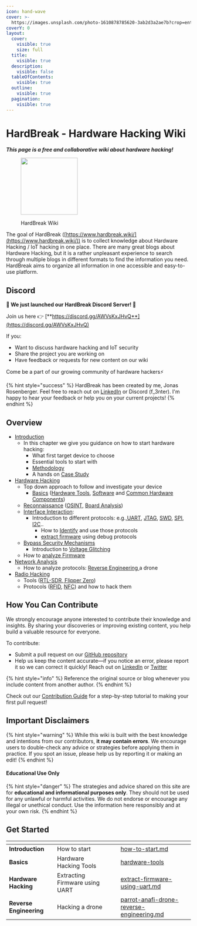 ```yaml
---
icon: hand-wave
cover: >-
  https://images.unsplash.com/photo-1610878785620-3ab2d3a2ae7b?crop=entropy&cs=srgb&fm=jpg&ixid=M3wxOTcwMjR8MHwxfHNlYXJjaHw3fHxtaWNyb2NvbnRyb2xsZXJ8ZW58MHx8fHwxNzI4Mzk0NjM3fDA&ixlib=rb-4.0.3&q=85
coverY: 0
layout:
  cover:
    visible: true
    size: full
  title:
    visible: true
  description:
    visible: false
  tableOfContents:
    visible: true
  outline:
    visible: true
  pagination:
    visible: true
---
```


# HardBreak - Hardware Hacking Wiki

_**This page is a free and collaborative wiki about hardware hacking!**_

<figure><img src=".gitbook/assets/image (16).png" alt="" width="155"><figcaption><p>HardBreak Wiki</p></figcaption></figure>

The goal of HardBreak ([https://www.hardbreak.wiki/](https://www.hardbreak.wiki/)) is to collect knowledge about Hardware Hacking / IoT hacking in one place. There are many great blogs about Hardware Hacking, but it is a rather unpleasant experience to search through multiple blogs in different formats to find the information you need. HardBreak aims to organize all information in one accessible and easy-to-use platform.

## Discord

**🎉 We just launched our HardBreak Discord Server! 🎉**

Join us here 👉 [**https://discord.gg/AWVsKxJHvQ**](https://discord.gg/AWVsKxJHvQ)

If you:

* Want to discuss hardware hacking and IoT security
* Share the project you are working on
* Have feedback or requests for new content on our wiki

Come be a part of our growing community of hardware hackers⚡

{% hint style="success" %}
HardBreak has been created by me, Jonas Rosenberger. Feel free to reach out on [LinkedIn](https://www.linkedin.com/in/jonas-rosenberger-3276b1164/) or Discord (f\_3nter). I'm happy to hear your feedback or help you on your current projects!
{% endhint %}

## Overview

* [Introduction](introduction/how-to-start.md)
  * In this chapter we give you guidance on how to start hardware hacking:
    * What first target device to choose
    * Essential tools to start with
    * [Methodology](introduction/quickstart.md)
    * A hands on [Case Study](introduction/case-study-led-to-a-cve-update/general-case-study.md)
* [Hardware Hacking](hardware-hacking/introduction.md)
  * Top down approach to follow and investigate your device
    * [Basics](hardware-hacking/basics/) ([Hardware Tools](hardware-hacking/basics/tools/hardware-tools/), [Software](hardware-hacking/basics/tools/software-tools/) and [Common Hardware Components](hardware-hacking/basics/common-hardware-components.md))
  * [Reconnaissance](hardware-hacking/reconnaissance/) ([OSINT](hardware-hacking/reconnaissance/closed-device/osint-search-the-web.md), [Board Analysis](hardware-hacking/reconnaissance/opened-device/board-analysis.md))
  * [Interface Interaction](hardware-hacking/interface-interaction/):
    * Introduction to different protocols: e.g.,[UART](hardware-hacking/interface-interaction/uart/), [JTAG](hardware-hacking/interface-interaction/jtag-swd/jtag/), [SWD](hardware-hacking/interface-interaction/jtag-swd/swd.md), [SPI](hardware-hacking/interface-interaction/spi/), [I2C](hardware-hacking/interface-interaction/i2c.md)..
      * How to [Identify](hardware-hacking/interface-interaction/uart/uart-from-start-to-finish.md) and use those protocols
      * [extract firmware](hardware-hacking/interface-interaction/uart/extract-firmware-using-uart.md) using debug protocols
  * [Bypass Security Mechanisms](hardware-hacking/bypassing-security/)
    * Introduction to [Voltage Glitching](hardware-hacking/bypassing-security/voltage-glitching/)
  * How to [analyze Firmware](hardware-hacking/analyze-firmware.md)
* [Network Analysis](network-analysis/introduction.md)
  * How to analyze protocols: [Reverse Engineering ](network-analysis/protocols/application-layer/proprietary-protocols/parrot-anafi-drone-reverse-engineering.md)a drone
* [Radio Hacking](radio-hacking/introduction.md)
  * Tools ([RTL-SDR](radio-hacking/tools/rf-signal-analyzers/rtl-sdr.md),[ Flipper Zero](radio-hacking/tools/flipper-zero/))
  * Protocols ([RFID](radio-hacking/protocols/rfid.md), [NFC](radio-hacking/tools/flipper-zero/nfc.md)) and how to hack them

## How You Can Contribute

We strongly encourage anyone interested to contribute their knowledge and insights. By sharing your discoveries or improving existing content, you help build a valuable resource for everyone.

To contribute:

* Submit a pull request on our [GitHub repository](https://github.com/F3enter/HardBreak)
* Help us keep the content accurate—if you notice an error, please report it so we can correct it quickly! Reach out on [LinkedIn](https://www.linkedin.com/in/jonas-rosenberger-3276b1164/) or [Twitter](https://x.com/HardBreakWiki)

{% hint style="info" %}
Reference the original source or blog whenever you include content from another author.
{% endhint %}

Check out our [Contribution Guide](contribute/how-to-contribute.md) for a step-by-step tutorial to making your first pull request!

## Important Disclaimers

{% hint style="warning" %}
While this wiki is built with the best knowledge and intentions from our contributors, **it may contain errors**. We encourage users to double-check any advice or strategies before applying them in practice. If you spot an issue, please help us by reporting it or making an edit!
{% endhint %}

#### Educational Use Only

{% hint style="danger" %}
The strategies and advice shared on this site are for **educational and informational purposes only**. They should not be used for any unlawful or harmful activities. We do not endorse or encourage any illegal or unethical conduct. Use the information here responsibly and at your own risk.
{% endhint %}

## Get Started

<table data-view="cards"><thead><tr><th></th><th></th><th data-hidden data-card-cover data-type="files"></th><th data-hidden></th><th data-hidden data-card-target data-type="content-ref"></th></tr></thead><tbody><tr><td><strong>Introduction</strong></td><td>How to start</td><td></td><td></td><td><a href="introduction/how-to-start.md">how-to-start.md</a></td></tr><tr><td><strong>Basics</strong></td><td>Hardware Hacking Tools</td><td></td><td></td><td><a href="hardware-hacking/basics/tools/hardware-tools/">hardware-tools</a></td></tr><tr><td><strong>Hardware Hacking</strong></td><td>Extracting Firmware using UART</td><td></td><td></td><td><a href="hardware-hacking/interface-interaction/uart/extract-firmware-using-uart.md">extract-firmware-using-uart.md</a></td></tr><tr><td><strong>Reverse Engineering</strong></td><td>Hacking a drone</td><td></td><td></td><td><a href="network-analysis/protocols/application-layer/proprietary-protocols/parrot-anafi-drone-reverse-engineering.md">parrot-anafi-drone-reverse-engineering.md</a></td></tr></tbody></table>
